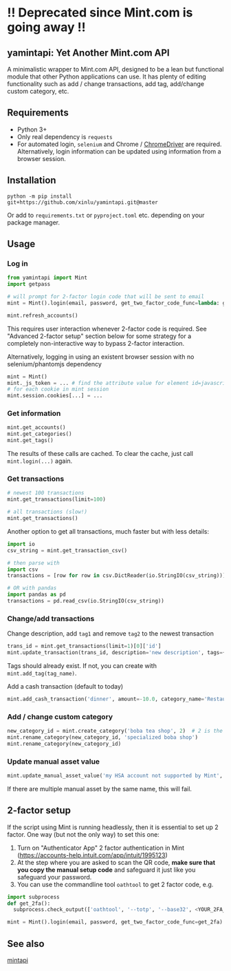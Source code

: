 # !! Deprecated since Mint.com is going away !!


## yamintapi: Yet Another Mint.com API

A minimalistic wrapper to Mint.com API, designed to be a lean but functional module that other Python applications can use. It has plenty of editing functionality such as add / change transactions, add tag, add/change custom category, etc.

## Requirements

- Python 3+
- Only real dependency is `requests`
- For automated login, `selenium` and Chrome / [ChromeDriver](https://chromedriver.chromium.org/) are required. Alternatively, login information can be updated using information from a browser session.

## Installation
```
python -m pip install git+https://github.com/xinlu/yamintapi.git@master
```
Or add to `requirements.txt` or `pyproject.toml` etc. depending on your package manager.

## Usage

### Log in
```python
from yamintapi import Mint
import getpass

# will prompt for 2-factor login code that will be sent to email
mint = Mint().login(email, password, get_two_factor_code_func=lambda: getpass.getpass("Enter 2 factor code sent to your email: "))

mint.refresh_accounts()
```
This requires user interaction whenever 2-factor code is required. See "Advanced 2-factor setup" section below for some strategy for a completely non-interactive way to bypass 2-factor interaction.

Alternatively, logging in using an existent browser session with no selenium/phantomjs dependency
```python
mint = Mint()
mint._js_token = ... # find the attribute value for element id=javascript-user from any page in Mint after logging in
# for each cookie in mint session
mint.session.cookies[...] = ...
```

### Get information
```python
mint.get_accounts()
mint.get_categories()
mint.get_tags()
```
The results of these calls are cached. To clear the cache, just call `mint.login(...)` again.

### Get transactions
```python
# newest 100 transactions
mint.get_transactions(limit=100)

# all transactions (slow!)
mint.get_transactions()
```

Another option to get all transactions, much faster but with less details:
```python
import io
csv_string = mint.get_transaction_csv()

# then parse with
import csv
transactions = [row for row in csv.DictReader(io.StringIO(csv_string))]

# OR with pandas
import pandas as pd
transactions = pd.read_csv(io.StringIO(csv_string))
```

### Change/add transactions
Change description, add `tag1` and remove `tag2` to the newest transaction
```python
trans_id = mint.get_transactions(limit=1)[0]['id']
mint.update_transaction(trans_id, description='new description', tags={'tag1': True, 'tag2: False'})
```
Tags should already exist. If not, you can create with `mint.add_tag(tag_name)`.

Add a cash transaction (default to today)
```python
mint.add_cash_transaction('dinner', amount=-10.0, category_name='Restaurants', tags=['tag1', 'tag2'])
```

### Add / change custom category
```python
new_category_id = mint.create_category('boba tea shop', 2)  # 2 is the category id for the "Food & Dining" category
mint.rename_category(new_category_id, 'specialized boba shop')
mint.rename_category(new_category_id)
```

### Update manual asset value
```python
mint.update_manual_asset_value('my HSA account not supported by Mint', 1000)
```
If there are multiple manual asset by the same name, this will fail.

## 2-factor setup
If the script using Mint is running headlessly, then it is essential to set up 2 factor. One way (but not the only way) to set this one:
1. Turn on "Authenticator App" 2 factor authentication in Mint (https://accounts-help.intuit.com/app/intuit/1995123)
2. At the step where you are asked to scan the QR code, **make sure that you copy the manual setup code** and safeguard it just like you safeguard your password.
3. You can use the commandline tool `oathtool` to get 2 factor code, e.g.
```python
import subprocess
def get_2fa():
  subprocess.check_output(['oathtool', '--totp', '--base32', <YOUR_2FA_SETUP_CODE>])

mint = Mint().login(email, password, get_two_factor_code_func=get_2fa)
```

## See also

[mintapi](https://github.com/mrooney/mintapi)
